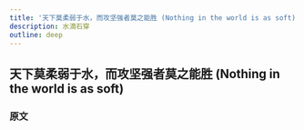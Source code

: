 ```yaml
---
title: '天下莫柔弱于水，而攻坚强者莫之能胜 (Nothing in the world is as soft)'
description: 水滴石穿
outline: deep
---
```


## 天下莫柔弱于水，而攻坚强者莫之能胜 (Nothing in the world is as soft)

### 原文

